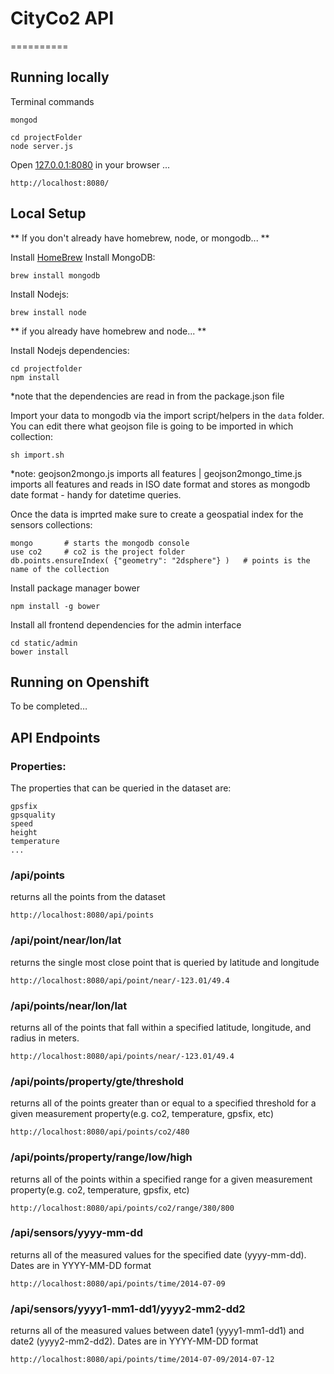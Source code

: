 # CityCo2 API
==========

Running locally
---------------
Terminal commands
    
    mongod
    
    cd projectFolder
    node server.js

Open [127.0.0.1:8080](http://127.0.0.1:8080/) in your browser ...
	
	http://localhost:8080/


Local Setup
-----------
** If you don't already have homebrew, node, or mongodb... **

Install [HomeBrew](http://brew.sh/)
Install MongoDB:
    
    brew install mongodb

Install Nodejs:
	
	brew install node

** if you already have homebrew and node... **

Install Nodejs dependencies: 

	cd projectfolder
	npm install

*note that the dependencies are read in from the package.json file	


Import your data to mongodb via the import script/helpers in the `data` folder. You can edit there what geojson file is going to be imported in which collection:
	
	sh import.sh 
*note: geojson2mongo.js imports all features | geojson2mongo_time.js imports all features and reads in ISO date format and stores as mongodb date format - handy for datetime queries.

Once the data is imprted make sure to create a geospatial index for the sensors collections:

	mongo 		# starts the mongodb console
	use co2 	# co2 is the project folder
	db.points.ensureIndex( {"geometry": "2dsphere"} )	# points is the name of the collection 
	
Install package manager bower

	npm install -g bower

Install all frontend dependencies for the admin interface

	cd static/admin 
	bower install
	

Running on Openshift
---------

To be completed…


API Endpoints
-------------
### Properties:
The properties that can be queried in the dataset are:
	
	gpsfix
	gpsquality
	speed
	height
	temperature
	...
	

### /api/points
returns all the points from the dataset

	http://localhost:8080/api/points

### /api/point/near/lon/lat
returns the single most close point that is queried by latitude and longitude

	http://localhost:8080/api/point/near/-123.01/49.4

### /api/points/near/lon/lat
returns all of the points that fall within a specified latitude, longitude, and radius in meters.

	http://localhost:8080/api/points/near/-123.01/49.4
	
### /api/points/property/gte/threshold
returns all of the points greater than or equal to a specified threshold for a given measurement property(e.g. co2, temperature, gpsfix, etc)

	http://localhost:8080/api/points/co2/480

### /api/points/property/range/low/high
returns all of the points within a specified range for a given measurement property(e.g. co2, temperature, gpsfix, etc)

	http://localhost:8080/api/points/co2/range/380/800

### /api/sensors/yyyy-mm-dd
returns all of the measured values for the specified date (yyyy-mm-dd). Dates are in YYYY-MM-DD format

	http://localhost:8080/api/points/time/2014-07-09


### /api/sensors/yyyy1-mm1-dd1/yyyy2-mm2-dd2
returns all of the measured values between date1 (yyyy1-mm1-dd1) and date2 (yyyy2-mm2-dd2). Dates are in YYYY-MM-DD format

	http://localhost:8080/api/points/time/2014-07-09/2014-07-12
	


